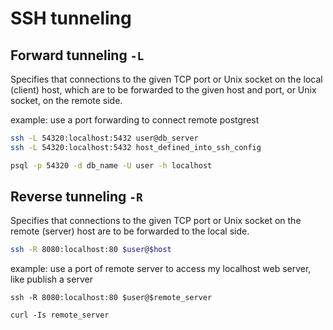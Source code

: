 # SSH tunneling


## Forward tunneling `-L`

Specifies that connections to the given TCP port or Unix socket on the local (client) host,
which are to be forwarded to the given host and port, or Unix socket, on the remote side.


example: use a port forwarding to connect remote postgrest

```bash
ssh -L 54320:localhost:5432 user@db_server
ssh -L 54320:localhost:5432 host_defined_into_ssh_config

psql -p 54320 -d db_name -U user -h localhost
```




## Reverse tunneling `-R`

Specifies that connections to the given TCP port or Unix socket on the remote (server) host are to be forwarded to the local side.

```bash
ssh -R 8080:localhost:80 $user@$host


```

example: use a port of remote server to access my localhost web server, like publish a server


```language
ssh -R 8080:localhost:80 $user@$remote_server

curl -Is remote_server
```